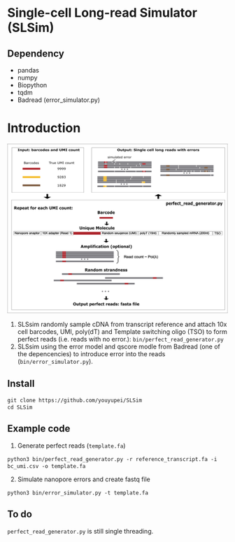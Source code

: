 # Single-cell Long-read Simulator (SLSim)


## Dependency
* pandas
* numpy
* Biopython
* tqdm
* Badread (error_simulator.py)

#  Introduction
<img src="sim_wf.png" width="1000"/>

1. SLSsim randomly sample cDNA from transcript reference and attach 10x cell barcodes, UMI, poly(dT) and Template switching oligo (TSO) to form perfect reads (i.e. reads with no error.): `bin/perfect_read_generator.py`
2. SLSsim using the error model and qscore modle from Badread (one of the depencencies) to introduce error into the reads (`bin/error_simulator.py`). 

## Install
```
git clone https://github.com/youyupei/SLSim
cd SLSim
```

## Example code
1. Generate perfect reads (`template.fa`)
```
python3 bin/perfect_read_generator.py -r reference_transcript.fa -i bc_umi.csv -o template.fa
```

2. Simulate nanopore errors and create fastq file
```
python3 bin/error_simulator.py -t template.fa
```

## To do
`perfect_read_generator.py` is still single threading.
